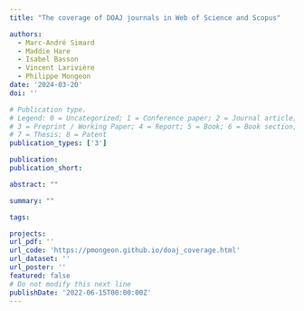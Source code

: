 ```yaml
---
title: "The coverage of DOAJ journals in Web of Science and Scopus"

authors:
  - Marc-André Simard
  - Maddie Hare
  - Isabel Basson
  - Vincent Larivière
  - Philippe Mongeon
date: '2024-03-20'
doi: ''

# Publication type.
# Legend: 0 = Uncategorized; 1 = Conference paper; 2 = Journal article;
# 3 = Preprint / Working Paper; 4 = Report; 5 = Book; 6 = Book section;
# 7 = Thesis; 8 = Patent
publication_types: ['3']

publication: 
publication_short: 

abstract: ""

summary: ""

tags:

projects:
url_pdf: ''
url_code: 'https://pmongeon.github.io/doaj_coverage.html'
url_dataset: ''
url_poster: ''
featured: false
# Do not modify this next line
publishDate: '2022-06-15T00:00:00Z'
---
```

